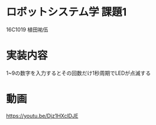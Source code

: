# ロボットシステム学 課題1

16C1019 植田祐伍


# 実装内容

1~9の数字を入力するとその回数だけ1秒周期でLEDが点滅する


# 動画

https://youtu.be/Djz1HXclDJE
